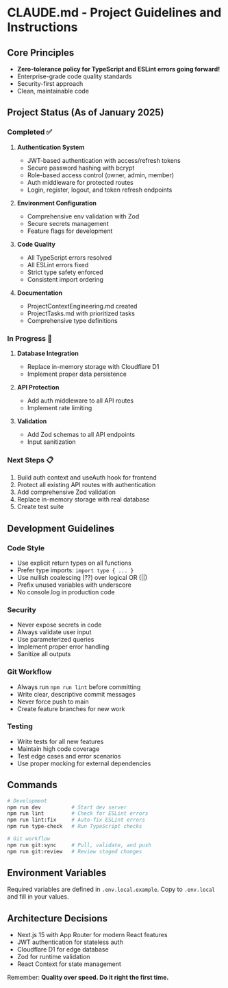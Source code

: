 # CLAUDE.md - Project Guidelines and Instructions

## Core Principles

- **Zero-tolerance policy for TypeScript and ESLint errors going forward!**
- Enterprise-grade code quality standards
- Security-first approach
- Clean, maintainable code

## Project Status (As of January 2025)

### Completed ✅

1. **Authentication System**
   - JWT-based authentication with access/refresh tokens
   - Secure password hashing with bcrypt
   - Role-based access control (owner, admin, member)
   - Auth middleware for protected routes
   - Login, register, logout, and token refresh endpoints

2. **Environment Configuration**
   - Comprehensive env validation with Zod
   - Secure secrets management
   - Feature flags for development

3. **Code Quality**
   - All TypeScript errors resolved
   - All ESLint errors fixed
   - Strict type safety enforced
   - Consistent import ordering

4. **Documentation**
   - ProjectContextEngineering.md created
   - ProjectTasks.md with prioritized tasks
   - Comprehensive type definitions

### In Progress 🚧

1. **Database Integration**
   - Replace in-memory storage with Cloudflare D1
   - Implement proper data persistence

2. **API Protection**
   - Add auth middleware to all API routes
   - Implement rate limiting

3. **Validation**
   - Add Zod schemas to all API endpoints
   - Input sanitization

### Next Steps 📋

1. Build auth context and useAuth hook for frontend
2. Protect all existing API routes with authentication
3. Add comprehensive Zod validation
4. Replace in-memory storage with real database
5. Create test suite

## Development Guidelines

### Code Style

- Use explicit return types on all functions
- Prefer type imports: `import type { ... }`
- Use nullish coalescing (??) over logical OR (||)
- Prefix unused variables with underscore
- No console.log in production code

### Security

- Never expose secrets in code
- Always validate user input
- Use parameterized queries
- Implement proper error handling
- Sanitize all outputs

### Git Workflow

- Always run `npm run lint` before committing
- Write clear, descriptive commit messages
- Never force push to main
- Create feature branches for new work

### Testing

- Write tests for all new features
- Maintain high code coverage
- Test edge cases and error scenarios
- Use proper mocking for external dependencies

## Commands

```bash
# Development
npm run dev          # Start dev server
npm run lint         # Check for ESLint errors
npm run lint:fix     # Auto-fix ESLint errors
npm run type-check   # Run TypeScript checks

# Git workflow
npm run git:sync     # Pull, validate, and push
npm run git:review   # Review staged changes
```

## Environment Variables

Required variables are defined in `.env.local.example`. Copy to `.env.local` and fill in your values.

## Architecture Decisions

- Next.js 15 with App Router for modern React features
- JWT authentication for stateless auth
- Cloudflare D1 for edge database
- Zod for runtime validation
- React Context for state management

Remember: **Quality over speed. Do it right the first time.**
